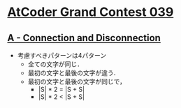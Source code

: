 # [AtCoder Grand Contest 039](https://atcoder.jp/contests/agc039/tasks)

## [A - Connection and Disconnection](https://atcoder.jp/contests/agc039/tasks/agc039_a)
- 考慮すべきパターンは4パターン
    - 全ての文字が同じ．
    - 最初の文字と最後の文字が違う．
    - 最初の文字と最後の文字が同じで，
        - |S| * 2 = |S + S|
        - |S| * 2 < |S + S|
